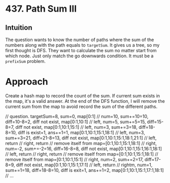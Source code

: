 # 437. Path Sum III

## Intuition
The question wants to know the number of paths where the sum of the numbers along with the path equals to `targetSum`.
It gives us a tree, so my first thought is DFS.
They want to calculate the sum no matter start from which node. Just only match the go downwards condition. It must be a `prefixSum` problem.

# Approach
Create a hash map to record the count of the sum.
If current sum exists in the map, it's a valid answer.
At the end of the DFS function, I will remove the current sum from the map to avoid record the sum of the different paths.

// question. targetSum=8, sum=0, map[0:1]
// num=10, sum+=10=10, diff=10-8=2, diff not exist, map[0:1,10:1]
//      left, num=5, sum+=5=15, diff=15-8=7, diff not exist, map[0:1,10:1,15:1]
//          left, num=3, sum+=3=18, diff=18-8=10, diff is exist=1, ans+=1=1, map[0:1,10:1,15:1,18:1]
//              left, num=3, sum+=3=21, diff=21-8=13, diff not exist, map[0:1,10:1,15:1,18:1,21:1]
//                  left, return
//                  right, return
//                  remove itself from map=[0:1,10:1,15:1,18:1]
//              right, num=-2, sum+=-2=16, diff=16-8=8, diff not exist, map[0:1,10:1,15:1,16:1,18:1]
//                  left, return
//                  right, return
//                  remove itself from map=[0:1,10:1,15:1,18:1]
//              remove itself from map=[0:1,10:1,15:1]
//          right, num=2, sum+=2=17, diff=17-8=9, diff not exist, map[0:1,10:1,15:1,17:1]
//              left, return
//              rightm, num=1, sum+=1=18, diff=18-8=10, diff is exit=1, ans+=1=2, map[0:1,10:1,15:1,17:1,18:1]
//              ...
